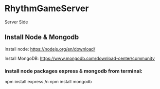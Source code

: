 # RhythmGameServer
Server Side

## Install Node & Mongodb

Install node:
https://nodejs.org/en/download/

Install MongoDB:
https://www.mongodb.com/download-center/community

### Install node packages express & mongodb from terminal:
npm install express /n
npm install mongodb

